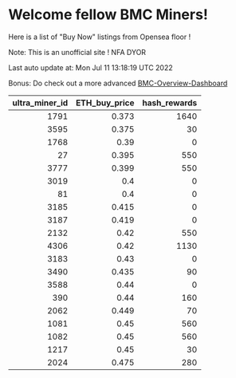 # Welcome fellow BMC Miners!
Here is a list of "Buy Now" listings from Opensea floor !

Note: This is an unofficial site ! NFA DYOR

Last auto update at: Mon Jul 11 13:18:19 UTC 2022

Bonus: Do check out a more advanced [BMC-Overview-Dashboard](https://dune.com/defifunk/BMC-Overview-Dashboard)


|   ultra_miner_id |   ETH_buy_price |   hash_rewards |
|-----------------:|----------------:|---------------:|
|             1791 |           0.373 |           1640 |
|             3595 |           0.375 |             30 |
|             1768 |           0.39  |              0 |
|               27 |           0.395 |            550 |
|             3777 |           0.399 |            550 |
|             3019 |           0.4   |              0 |
|               81 |           0.4   |              0 |
|             3185 |           0.415 |              0 |
|             3187 |           0.419 |              0 |
|             2132 |           0.42  |            550 |
|             4306 |           0.42  |           1130 |
|             3183 |           0.43  |              0 |
|             3490 |           0.435 |             90 |
|             3588 |           0.44  |              0 |
|              390 |           0.44  |            160 |
|             2062 |           0.449 |             70 |
|             1081 |           0.45  |            560 |
|             1082 |           0.45  |            560 |
|             1217 |           0.45  |             30 |
|             2024 |           0.475 |            280 |